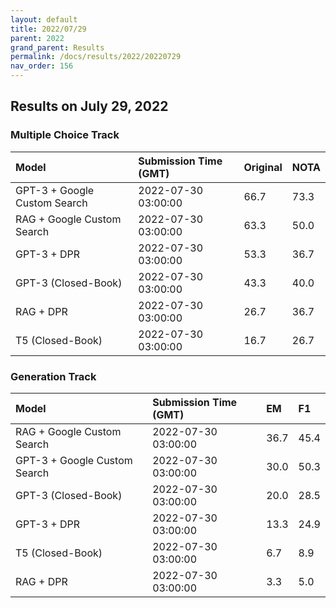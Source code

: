```yaml
---
layout: default
title: 2022/07/29
parent: 2022
grand_parent: Results
permalink: /docs/results/2022/20220729
nav_order: 156
---
```


## Results on July 29, 2022

### Multiple Choice Track

| Model        | Submission Time (GMT) | Original | NOTA | 
|:-------------|:---------|:---------|:-----|
|GPT-3 + Google Custom Search|2022-07-30 03:00:00|66.7|73.3|
|RAG + Google Custom Search|2022-07-30 03:00:00|63.3|50.0|
|GPT-3 + DPR|2022-07-30 03:00:00|53.3|36.7|
|GPT-3 (Closed-Book)|2022-07-30 03:00:00|43.3|40.0|
|RAG + DPR|2022-07-30 03:00:00|26.7|36.7|
|T5 (Closed-Book)|2022-07-30 03:00:00|16.7|26.7|



### Generation Track

| Model        | Submission Time (GMT) | EM | F1 | 
|:-------------|:---------|:---------|:-----|
|RAG + Google Custom Search|2022-07-30 03:00:00|36.7|45.4|
|GPT-3 + Google Custom Search|2022-07-30 03:00:00|30.0|50.3|
|GPT-3 (Closed-Book)|2022-07-30 03:00:00|20.0|28.5|
|GPT-3 + DPR|2022-07-30 03:00:00|13.3|24.9|
|T5 (Closed-Book)|2022-07-30 03:00:00|6.7|8.9|
|RAG + DPR|2022-07-30 03:00:00|3.3|5.0|


